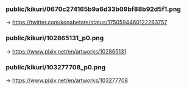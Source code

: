 ### public/kikuri/0670c274165b9a6d33b09bf88b92d5f1.png
-> https://twitter.com/konabetate/status/1750594460122263757

### public/kikuri/102865131_p0.png
-> https://www.pixiv.net/en/artworks/102865131

### public/kikuri/103277708_p0.png
-> https://www.pixiv.net/en/artworks/103277708
